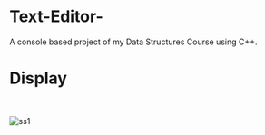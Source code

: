 # Text-Editor-
A console based project of my Data Structures Course using C++.
# Display
<br>

![ss1](https://github.com/SidrahMalik/Text-Editor-/assets/158201665/99a38a3c-10ac-485b-9a5a-7ea8b3a47af1)

